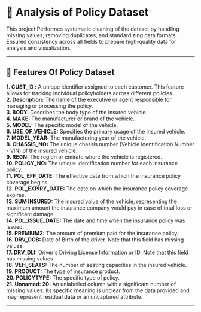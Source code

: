 # 🚀 Analysis of Policy Dataset 

This project Performes systematic cleaning of the dataset by handling missing values, removing duplicates, and standardizing data formats.
Ensured consistency across all fields to prepare high-quality data for analysis and visualization.

---

## 📝 Features Of Policy Dataset

**1. CUST_ID :** A unique identifier assigned to each customer. This feature allows for tracking individual policyholders across different policies. <br>
**2. Description:** The name of the executive or agent responsible for managing or processing the policy.<br>
**3. BODY:** Describes the body type of the insured vehicle. <br>
**4. MAKE:** The manufacturer or brand of the vehicle. <br>
**5. MODEL:** The specific model of the vehicle. <br>
**6. USE_OF_VEHICLE:** Specifies the primary usage of the insured vehicle. <br>
**7. MODEL_YEAR:** The manufacturing year of the vehicle. <br>
**8. CHASSIS_NO:**  The unique chassis number (Vehicle Identification Number - VIN) of the insured vehicle. <br>
**9. REGN:** The region or emirate where the vehicle is registered. <br>
**10. POLICY_NO:** The unique identification number for each insurance policy. <br>
**11. POL_EFF_DATE:** The effective date from which the insurance policy coverage begins. <br>
**12. POL_EXPIRY_DATE:** The date on which the insurance policy coverage expires. <br>
**13. SUM INSURED:** The insured value of the vehicle, representing the maximum amount the insurance company would pay in case of total loss or significant damage. <br>
**14. POL_ISSUE_DATE:** The date and time when the insurance policy was issued. <br>
**15. PREMIUM2:** The amount of premium paid for the insurance policy. <br>
**16. DRV_DOB:** Date of Birth of the driver. Note that this field has missing values. <br>
**17. DRV_DLI:** Driver's Driving License Information or ID. Note that this field has missing values. <br>
**18. VEH_SEATS:** The number of seating capacities in the insured vehicle. <br>
**19. PRODUCT:** The type of insurance product. <br>
**20. POLICYTYPE:** The specific type of policy. <br>
**21. Unnamed: 20:** An unlabelled column with a significant number of missing values. Its specific meaning is unclear from the data provided and may represent residual data or an uncaptured attribute.<br>

--- 
